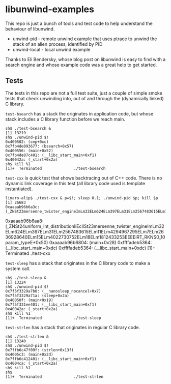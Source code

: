 libunwind-examples
==================

This repo is just a bunch of tools and test code to help understand
the behaviour of libunwind.

 * unwind-pid - remote unwind example that uses ptrace to unwind the
   stack of an alien process, identified by PID
 * unwind-local - local unwind example

Thanks to Eli Bendersky, whose blog post on libunwind is easy to find
with a search engine and whose example code was a great help to get
started.

Tests
-----

The tests in this repo are not a full test suite, just a couple of
simple smoke tests that check unwinding into, out of and through the
(dynamically linked) C library.

`test-bsearch` has a stack the originates in application code, but whose
stack includes a C library function before we reach main.

    sh$ ./test-bsearch &
    [1] 13219
    sh$ ./unwind-pid $!
    0x400502: (cmp+0xc)
    0x7fb4de093677: (bsearch+0x57)
    0x400556: (main+0x52)
    0x7fb4de07c401: (__libc_start_main+0xf1)
    0x40042a: (_start+0x2a)
    sh$ kill %1
    [1]+  Terminated              ./test-bsearch
    
`test-cxx` is quick test that shows backtracing out of C++ code. There
is no dynamic link coverage in this test (all library code used is
template instantiated).

    linaro-alip$ ./test-cxx & p=$!; sleep 0.1; ./unwind-pid $p; kill $p
    [1] 26683
    0xaaaab96b6a3c:
    (_ZNSt23mersenne_twister_engineImLm32ELm624ELm397ELm31ELm2567483615ELm11ELm4294967295ELm7ELm2636928640ELm15ELm4022730752ELm18ELm1812433253EEclEv+0xec)
0xaaaab96b6aa8:
    (_ZNSt24uniform_int_distributionIiEclISt23mersenne_twister_engineImLm32ELm624ELm397ELm31ELm2567483615ELm11ELm4294967295ELm7ELm2636928640ELm15ELm4022730752ELm18ELm1812433253EEEEiRT_RKNS0_10param_typeE+0x50)
    0xaaaab96b6804: (main+0x28)
    0xffffadeb5364: (__libc_start_main+0xdc)
    0xffffadeb5364: (__libc_start_main+0xdc)
    [1]+  Terminated              ./test-cxx
    
`test-sleep` has a stack that originates in the C library code to make
a system call.
    
    sh$ ./test-sleep &
    [1] 13224
    sh$ ./unwind-pid $!
    0x7f5f3329a7b0: (__nanosleep_nocancel+0x7)
    0x7f5f3329a71a: (sleep+0x2a)
    0x40050f: (main+0x19)
    0x7f5f331ee401: (__libc_start_main+0xf1)
    0x40042a: (_start+0x2a)
    sh$ kill %1
    [1]+  Terminated              ./test-sleep

`test-strlen` has a stack that originates in regular C library code.

    sh$ ./test-strlen &
    [1] 13240
    sh$ ./unwind-pid $!
    0x7ffb6c47f09f: (strlen+0x13f)
    0x4005c3: (main+0x2d)
    0x7ffb6c412401: (__libc_start_main+0xf1)
    0x4004ca: (_start+0x2a)
    sh$ kill %1
    sh$ 
    [1]+  Terminated              ./test-strlen
